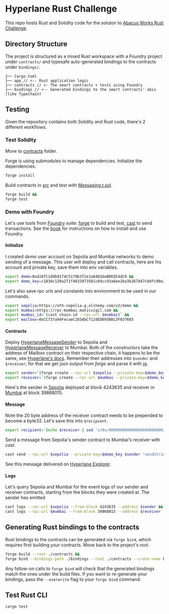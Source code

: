 # Hyperlane Rust Challenge

This repo hosts Rust and Solidity code for the soluton to [Abacus Works Rust Challenge](https://docs.google.com/document/d/1JGVZPSZ6vFzeFjIhOvxdXiU7-FzTQfFb5mq8UVrL4C4/edit#heading=h.a9izzxpgeg32).

## Directory Structure

The project is structured as a mixed Rust workspace with a Foundry project under
`contracts/` and typesafe auto-generated bindings to the contracts under
`bindings/`.

```
├── Cargo.toml
├── app // <-- Rust application logic
├── contracts // <- The smart contracts + tests using Foundry
├── bindings // <-- Generated bindings to the smart contracts' abis (like Typechain)
```

## Testing

Given the repository contains both Solidity and Rust code, there's 2 different
workflows.

### Test Solidity

Move to [contracts](./contracts) folder.

Forge is using submodules to manage dependencies. Initialize the dependencies.

```bash
forge install
```

Build contracts in [src](./src) and test with [Messaging.t.sol](test/Messaging.t.sol).

```bash
forge build &&
forge test
```

### Demo with Foundry

Let's use tools from [Foundry](https://getfoundry.sh) suite: 
[forge](https://book.getfoundry.sh/forge/) to build and test, 
[cast](https://book.getfoundry.sh/cast/) to send transactions.
See the [book](https://book.getfoundry.sh/getting-started/installation.html) for instructions on how to install and use Foundry.


#### Initialize

I created *demo* user account on Sepolia and Mumbai networks to demo sending of a message. 
This user will deploy and call contracts, here are his account and private key, save them into env variables.

```bash
export demo=0xd24fC1ddb91f4C5179b3f2e1a64816eBDEEE4dC0 &&
export demo_key=c1836c120a271f4633073501c04cc93a6ee2ba3b267847cb0fc90e29765d1694
```

Let's also save rpc urls and constants into environment to be used in our commands.

```bash
export sepolia=https://eth-sepolia.g.alchemy.com/v2/demo &&
export mumbai=https://rpc-mumbai.maticvigil.com &&
export mumbai_id=`(cast chain-id --rpc-url $mumbai)` &&
export mailbox=0xCC737a94FecaeC165AbCf12dED095BB13F037685
```

#### Contracts

Deploy [HyperlaneMessageSender](./contracts/src/HyperlaneMessageSender.sol) to Sepolia
and [HyperlaneMessageReceiver](./contracts/src/HyperlaneMessageReceiver.sol) to Mumbai.
Both of the constructors take the address of Mailbox contract on their respective chain, 
it happens to be the same, see [Hyperlane's docs](https://docs.hyperlane.xyz/docs/resources/addresses).
Remember their addresses into `$sender` and `$receiver`; 
for that we get json output from *forge* and parse it with [jq](https://jqlang.github.io/jq/download/).

```bash
export sender=`(forge create --rpc-url $sepolia --private-key=$demo_key HyperlaneMessageSender --constructor-args $mailbox --json | jq -r .deployedTo)` &&
export receiver=`(forge create --rpc-url $mumbai --private-key=$demo_key HyperlaneMessageReceiver --constructor-args $mailbox --json | jq -r .deployedTo)`
```

Here's the sender in [Sepolia](https://sepolia.etherscan.io/address/0x03C43cDDcfb0DF2a4E670c8a8beeDcE2BAaeC144) deployed at block 4243635
and receiver in [Mumbai](https://mumbai.polygonscan.com/address/0x6482cda5df7605b52592a3d04af1f7e3004262fe) at block 39868015.

#### Message

Note the 20 byte address of the receiver contract needs to be prepended to become a byte32.
Let's save this into `$recipient`.

```bash
export recipient=`(echo $receiver | sed 's/0x/000000000000000000000000/g')`
```

Send a message from Sepolia's sender contract to Mumbai's receiver with *cast*.

```bash
cast send --rpc-url $sepolia --private-key=$demo_key $sender "sendString(uint32,bytes32,string)" $mumbai_id $recipient "hello from foundry"
```

See this message delivered on [Hyperlane Explorer](https://explorer.hyperlane.xyz/message/0xbdd6b25676fdbe6ab20a0895765bd877d246395b8f4ab370f5f7ccefa7a332e7).

#### Logs

Let's query Sepolia and Mumbai for the event logs of our sender and receiver contracts, starting from the blocks they were created at.
The sender has emitted 

```bash
cast logs --rpc-url $sepolia --from-block 4243635 --address $sender &&
cast logs --rpc-url $mumbai --from-block 39868015 --address $receiver
```

## Generating Rust bindings to the contracts

Rust bindings to the contracts can be generated via `forge bind`, which requires
first building your contracts. Move back to the project's root.

```bash
forge build --root ./contracts &&
forge bind --bindings-path ./bindings --root ./contracts --crate-name bindings --overwrite
```

Any follow-on calls to `forge bind` will check that the generated bindings match
the ones under the build files. If you want to re-generate your bindings, pass
the `--overwrite` flag to your `forge bind` command.

## Test Rust CLI

```bash
cargo test
```

